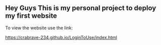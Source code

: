 <h2>Hey Guys This is my personal project to deploy my first website</h2>
To view the website use the link:

https://crabrave-234.github.io/LoginToUse/index.html
